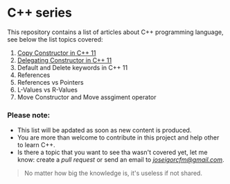 # C++ series

This repository contains a list of articles about C++ programming language, see below the list topics covered:

1. [Copy Constructor in C++ 11](https://medium.com/@joseigorcfm/copy-constructor-in-c-49d479daa5c8)
2. [Delegating Constructor in C++ 11](https://github.com/joseigor/cpp_serie/tree/main/2_Delegating_Constructors)
3. Default and Delete keywords in C++ 11
4. References
5. References vs Pointers
6. L-Values vs R-Values
7. Move Constructor and Move assgiment operator

### Please note:

- This list will be apdated as soon as new content is produced.
- You are more than welcome to contribute in this project and help other to learn C++.
- Is there a topic that you want to see tha wasn't covered yet, let me know: create a _pull request_ or send an email to *joseigorcfm@gmail.com*.

> No matter how big the knowledge is, it's useless if not shared.
